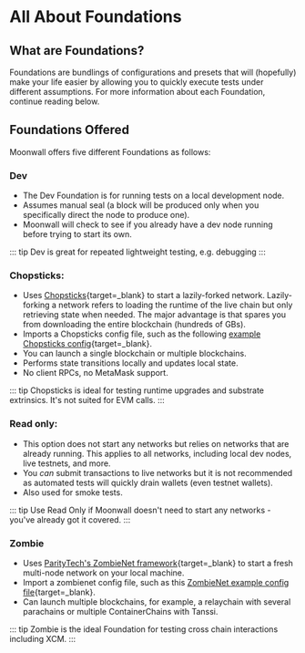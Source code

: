 # All About Foundations

## What are Foundations?

Foundations are bundlings of configurations and presets that will (hopefully) make your life easier by allowing you to quickly execute tests under different assumptions. For more information about each Foundation, continue reading below. 

## Foundations Offered

Moonwall offers five different Foundations as follows:

### Dev

- The Dev Foundation is for running tests on a local development node.
- Assumes manual seal (a block will be produced only when you specifically direct the node to produce one).
- Moonwall will check to see if you already have a dev node running before trying to start its own. 

::: tip
Dev is great for repeated lightweight testing, e.g. debugging
:::

### Chopsticks:

- Uses [Chopsticks](https://github.com/AcalaNetwork/chopsticks){target=_blank} to start a lazily-forked network. Lazily-forking a network refers to loading the runtime of the live chain but only retrieving state when needed. The major advantage is that spares you from downloading the entire blockchain (hundreds of GBs).
- Imports a Chopsticks config file, such as the following [example Chopsticks config](https://github.com/AcalaNetwork/chopsticks/tree/master/configs){target=_blank}. 
- You can launch a single blockchain or multiple blockchains.
- Performs state transitions locally and updates local state.
- No client RPCs, no MetaMask support. 

::: tip
Chopsticks is ideal for testing runtime upgrades and substrate extrinsics. It's not suited for EVM calls.
:::

### Read only: 

- This option does not start any networks but relies on networks that are already running. This applies to all networks, including local dev nodes, live testnets, and more.
- You *can* submit transactions to live networks but it is not recommended as automated tests will quickly drain wallets (even testnet wallets).
- Also used for smoke tests.

::: tip
Use Read Only if Moonwall doesn't need to start any networks - you've already got it covered.
:::

### Zombie

- Uses [ParityTech's ZombieNet framework](https://github.com/paritytech/zombienet){target=_blank} to start a fresh multi-node network on your local machine.
- Import a zombienet config file, such as this [ZombieNet example config file](https://paritytech.github.io/zombienet/cli/spawn.html){target=_blank}.
- Can launch multiple blockchains, for example, a relaychain with several parachains or multiple ContainerChains with Tanssi.

::: tip
Zombie is the ideal Foundation for testing cross chain interactions including XCM.
:::